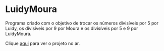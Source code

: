 # LuidyMoura
Programa criado com o objetivo de trocar os números divisíveis por 5 por Luidy, os divisíveis por 9 por Moura e os divisíveis por 5 e 9 por LuidyMoura.

Clique [aqui](https://vinibardev.github.io/Processo-C3C/luidymoura/) para ver o projeto no ar.

